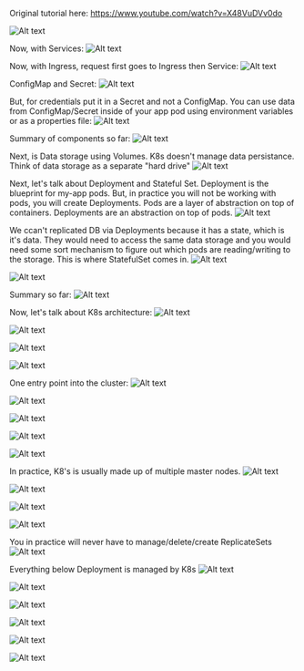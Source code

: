 Original tutorial here: https://www.youtube.com/watch?v=X48VuDVv0do

![Alt text](/images/image.png)

Now, with Services:
![Alt text](/images/image-1.png)

Now, with Ingress, request first goes to Ingress then Service:
![Alt text](/images/image-2.png)

ConfigMap and Secret:
![Alt text](/images/image-3.png)

But, for credentials put it in a Secret and not a ConfigMap. You can use data from ConfigMap/Secret inside of your app pod using environment variables or as a properties file:
![Alt text](/images/image-4.png)

Summary of components so far:
![Alt text](/images/image-5.png)

Next, is Data storage using Volumes. K8s doesn't manage data persistance. Think of data storage as a separate "hard drive"
![Alt text](/images/image-6.png)

Next, let's talk about Deployment and Stateful Set. Deployment is the blueprint for my-app pods. But, in practice you will not be working with pods, you will create Deployments.
Pods are a layer of abstraction on top of containers. Deployments are an abstraction on top of pods. 
![Alt text](/images/image-7.png)

We ccan't replicated DB via Deployments because it has a state, which is it's data. They would need to access the same data storage and you would need 
some sort mechanism to figure out which pods are reading/writing to the storage. This is where StatefulSet comes in.
![Alt text](/images/image-8.png)

![Alt text](/images/image-9.png)

Summary so far:
![Alt text](/images/image-10.png)

Now, let's talk about K8s architecture:
![Alt text](/images/image-11.png)

![Alt text](/images/image-12.png)

![Alt text](/images/image-13.png)

![Alt text](/images/image-14.png)

One entry point into the cluster:
![Alt text](/images/image-15.png)

![Alt text](/images/image-17.png)

![Alt text](/images/image-18.png)

![Alt text](/images/image-19.png)

![Alt text](/images/image-20.png)

In practice, K8's is usually made up of multiple master nodes.
![Alt text](/images/image-21.png)

![Alt text](/images/image-22.png)

![Alt text](/images/image-23.png)

![Alt text](/images/image-24.png)

You in practice will never have to manage/delete/create ReplicateSets
![Alt text](/images/image-25.png)

Everything below Deployment is managed by K8s
![Alt text](/images/image-26.png)


![Alt text](/images/image-27.png)

![Alt text](/images/image-28.png)

![Alt text](/images/image-29.png)

![Alt text](/images/image-30.png)

![Alt text](/images/image-31.png)









